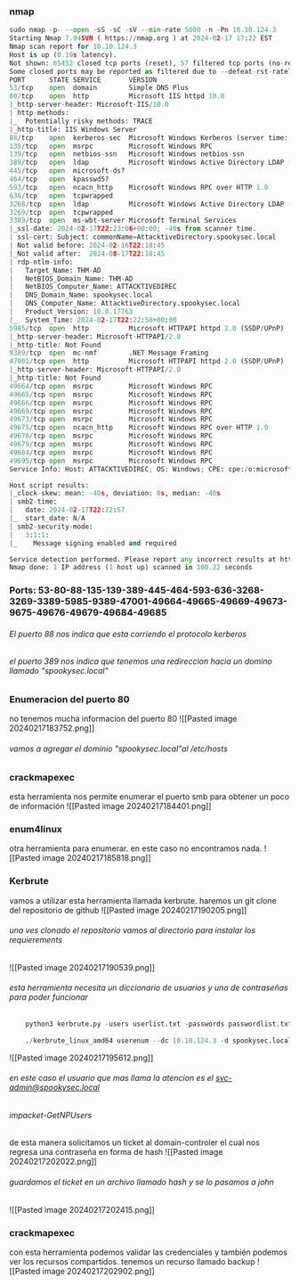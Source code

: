 ### nmap
```python
sudo nmap -p- --open -sS -sC -sV --min-rate 5000 -n -Pn 10.10.124.3
Starting Nmap 7.94SVN ( https://nmap.org ) at 2024-02-17 17:22 EST
Nmap scan report for 10.10.124.3
Host is up (0.19s latency).
Not shown: 65452 closed tcp ports (reset), 57 filtered tcp ports (no-response)
Some closed ports may be reported as filtered due to --defeat-rst-ratelimit
PORT      STATE SERVICE       VERSION
53/tcp    open  domain        Simple DNS Plus
80/tcp    open  http          Microsoft IIS httpd 10.0
|_http-server-header: Microsoft-IIS/10.0
| http-methods: 
|_  Potentially risky methods: TRACE
|_http-title: IIS Windows Server
88/tcp    open  kerberos-sec  Microsoft Windows Kerberos (server time: 2024-02-17 22:21:59Z)
135/tcp   open  msrpc         Microsoft Windows RPC
139/tcp   open  netbios-ssn   Microsoft Windows netbios-ssn
389/tcp   open  ldap          Microsoft Windows Active Directory LDAP (Domain: spookysec.local0., Site: Default-First-Site-Name)
445/tcp   open  microsoft-ds?
464/tcp   open  kpasswd5?
593/tcp   open  ncacn_http    Microsoft Windows RPC over HTTP 1.0
636/tcp   open  tcpwrapped
3268/tcp  open  ldap          Microsoft Windows Active Directory LDAP (Domain: spookysec.local0., Site: Default-First-Site-Name)
3269/tcp  open  tcpwrapped
3389/tcp  open  ms-wbt-server Microsoft Terminal Services
|_ssl-date: 2024-02-17T22:23:06+00:00; -40s from scanner time.
| ssl-cert: Subject: commonName=AttacktiveDirectory.spookysec.local
| Not valid before: 2024-02-16T22:18:45
|_Not valid after:  2024-08-17T22:18:45
| rdp-ntlm-info: 
|   Target_Name: THM-AD
|   NetBIOS_Domain_Name: THM-AD
|   NetBIOS_Computer_Name: ATTACKTIVEDIREC
|   DNS_Domain_Name: spookysec.local
|   DNS_Computer_Name: AttacktiveDirectory.spookysec.local
|   Product_Version: 10.0.17763
|_  System_Time: 2024-02-17T22:22:58+00:00
5985/tcp  open  http          Microsoft HTTPAPI httpd 2.0 (SSDP/UPnP)
|_http-server-header: Microsoft-HTTPAPI/2.0
|_http-title: Not Found
9389/tcp  open  mc-nmf        .NET Message Framing
47001/tcp open  http          Microsoft HTTPAPI httpd 2.0 (SSDP/UPnP)
|_http-server-header: Microsoft-HTTPAPI/2.0
|_http-title: Not Found
49664/tcp open  msrpc         Microsoft Windows RPC
49665/tcp open  msrpc         Microsoft Windows RPC
49666/tcp open  msrpc         Microsoft Windows RPC
49669/tcp open  msrpc         Microsoft Windows RPC
49673/tcp open  msrpc         Microsoft Windows RPC
49675/tcp open  ncacn_http    Microsoft Windows RPC over HTTP 1.0
49676/tcp open  msrpc         Microsoft Windows RPC
49679/tcp open  msrpc         Microsoft Windows RPC
49684/tcp open  msrpc         Microsoft Windows RPC
49695/tcp open  msrpc         Microsoft Windows RPC
Service Info: Host: ATTACKTIVEDIREC; OS: Windows; CPE: cpe:/o:microsoft:windows

Host script results:
|_clock-skew: mean: -40s, deviation: 0s, median: -40s
| smb2-time: 
|   date: 2024-02-17T22:22:57
|_  start_date: N/A
| smb2-security-mode: 
|   3:1:1: 
|_    Message signing enabled and required

Service detection performed. Please report any incorrect results at https://nmap.org/submit/ .
Nmap done: 1 IP address (1 host up) scanned in 100.22 seconds
```

### Ports: 53-80-88-135-139-389-445-464-593-636-3268-3269-3389-5985-9389-47001-49664-49665-49669-49673-9675-49676-49679-49684-49685
###### El puerto 88 nos indica que esta corriendo el protocolo kerberos
###### el puerto 389 nos indica que tenemos una redireccion hacia un domino llamado "spookysec.local"

### Enumeracion del puerto 80
no tenemos mucha informacion del puerto 80
![[Pasted image 20240217183752.png]]
###### vamos a agregar el dominio "spookysec.local"al /etc/hosts

### crackmapexec
esta herramienta nos permite enumerar el puerto smb para obtener un poco de información 
![[Pasted image 20240217184401.png]]

### enum4linux 
otra herramienta para enumerar. en este caso no encontramos nada.
![[Pasted image 20240217185818.png]]

### Kerbrute
vamos a utilizar esta herramienta llamada kerbrute. haremos un git clone del repositorio de github 
![[Pasted image 20240217190205.png]]

###### una ves clonado el repositorio vamos al directorio para instalar los requierements
![[Pasted image 20240217190539.png]]
###### esta herramienta necesita un diccionario de usuarios y uno de contraseñas para poder funcionar
```python
	python3 kerbrute.py -users userlist.txt -passwords passwordlist.txt -domain spookysec.local -t 100
	
	./kerbrute_linux_amd64 userenum --dc 10.10.124.3 -d spookysec.local userlist.txt
```

![[Pasted image 20240217195612.png]]
###### en este caso el usuario que mas llama la atencion es el svc-admin@spookysec.local

###### impacket-GetNPUsers 
de esta manera solicitamos un ticket al domain-controler el cual nos regresa una contraseña en forma de hash 
![[Pasted image 20240217202022.png]]
###### guardamos el ticket en un archivo llamado hash y se lo pasamos a john
![[Pasted image 20240217202415.png]]

### crackmapexec
con esta herramienta podemos validar las credenciales y también podemos ver los recursos compartidos. tenemos un recurso llamado backup
![[Pasted image 20240217202902.png]]

